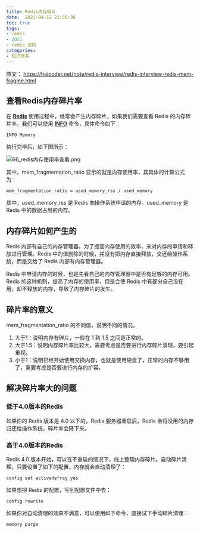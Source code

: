 ```yaml
---
title: Redis内存碎片
date:  2021-04-12 21:56:36
toc: true
tags: 
- redis
- 2021
- redis 进阶
categories:
- 知识体系
---
```


原文： https://haicoder.net/note/redis-interview/redis-interview-redis-mem-fragme.html

## 查看Redis内存碎片率

在 **[Redis](https://haicoder.net/redis/redis-tutorial.html)** 使用过程中，经常会产生内存碎片，如果我们需要查看 Redis 的内存碎片率，我们可以使用 **[INFO](https://haicoder.net/redis/redis-info.html)** 命令，具体命令如下：

```
INFO Memory
```
<!-- more -->

执行完毕后，如下图所示：

![66_redis内存使用率查看.png](https://wdj-1252419878.cos.ap-beijing.myqcloud.com/blog/2021-04-12-135146.png)

其中，mem_fragmentation_ratio 显示的就是内存使用率，其具体的计算公式为：

```
mem_fragmentation_ratio = used_memory_rss / used_memory
```

其中，used_memory_rss 是 Redis 向操作系统申请的内存。used_memory 是 Redis 中的数据占用的内存。

## 内存碎片如何产生的

Redis 内部有自己的内存管理器，为了提高内存使用的效率，来对内存的申请和释放进行管理。Redis 中的值删除的时候，并没有把内存直接释放，交还给操作系统，而是交给了 Redis 内部有内存管理器。

Redis 中申请内存的时候，也是先看自己的内存管理器中是否有足够的内存可用。Redis 的这种机制，提高了内存的使用率，但是会使 Redis 中有部分自己没在用，却不释放的内存，导致了内存碎片的发生。

## 碎片率的意义

mem_fragmentation_ratio 的不同值，说明不同的情况。

1. 大于1：说明内存有碎片，一般在 1 到 1.5 之间是正常的。
2. 大于1.5：说明内存碎片率比较大，需要考虑是否要进行内存碎片清理，要引起重视。
3. 小于1：说明已经开始使用交换内存，也就是使用硬盘了，正常的内存不够用了，需要考虑是否要进行内存的扩容。

## 解决碎片率大的问题

### 低于4.0版本的Redis

如果你的 Redis 版本是 4.0 以下的，Redis 服务器重启后，Redis 会将没用的内存归还给操作系统，碎片率会降下来。

### 高于4.0版本的Redis

Redis 4.0 版本开始，可以在不重启的情况下，线上整理内存碎片。自动碎片清理，只要设置了如下的配置，内存就会自动清理了：

```
config set activedefrag yes
```

如果想把 Redis 的配置，写到配置文件中去：

```
config rewrite
```

如果你对自动清理的效果不满意，可以使用如下命令，直接试下手动碎片清理：

```
memory purge
```